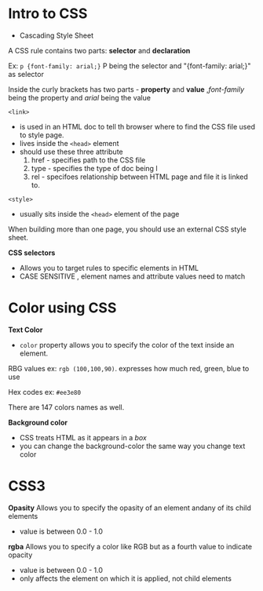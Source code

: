 # Intro to CSS #
- Cascading Style Sheet 

A CSS rule contains two parts: **selector** and **declaration**

Ex: `p {font-family: arial;}` P being the selector and "{font-family: arial;}" as selector

Inside the curly brackets has two parts - **property** and **value** ,*font-family* being the property and *arial* being the value

`<link>` 
- is used in an HTML doc to tell th browser where to find the CSS file used to style page.
- lives inside the `<head>` element
- should use these three attribute
  1. href - specifies path to the CSS file
  1. type - specifies the type of doc being l
  1. rel - specifoes relationship between HTML page and file it is linked to. 

`<style>`
 - usually sits inside the `<head>` element of the page

 When building more than one page, you should use an external CSS style sheet.

 **CSS selectors**
 - Allows you to target rules to specific elements in HTML
 - CASE SENSITIVE , element names and attribute values need to match


# Color using CSS #

**Text Color**

- `color` property allows you to specify the color of the text inside an element.

RBG values ex: `rgb (100,100,90)`. expresses how much red, green, blue to use

Hex codes ex: `#ee3e80`

There are 147 colors names as well. 

**Background color**
- CSS treats HTML as it appears in a *box*
- you can change the background-color the same way you change text color

# CSS3 #

**Opasity**
Allows you to specify the opasity of an element andany of its child elements
- value is between 0.0 - 1.0

**rgba**
Allows you to specify a color like RGB but as a fourth value to indicate opacity
- value is between 0.0 - 1.0
- only affects the element on which it is applied, not child elements



